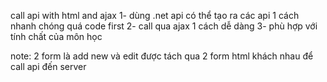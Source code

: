 call api with html and ajax 
1- dùng .net api có thể tạo ra các api 1 cách nhanh chóng quá code first 
2- call qua ajax 1 cách dễ dàng 
3- phù hợp với tính chất của môn học

note: 2 form là add new và edit được tách qua 2 form html khách nhau để call api đến server 
